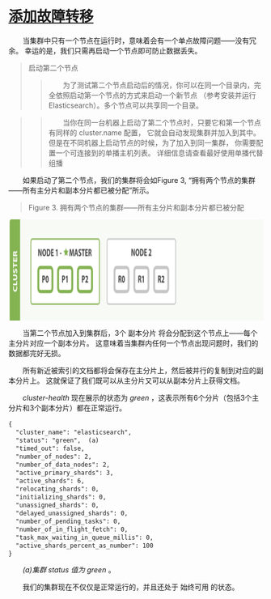 # [添加故障转移](04_add_failover.md)
&emsp;&emsp;当集群中只有一个节点在运行时，意味着会有一个单点故障问题——没有冗余。
幸运的是，我们只需再启动一个节点即可防止数据丢失。    
>启动第二个节点
>>&emsp;&emsp;为了测试第二个节点启动后的情况，你可以在同一个目录内，完全依照启动第一个节点的方式来启动一个新节点
（参考安装并运行 Elasticsearch）。多个节点可以共享同一个目录。

>>&emsp;&emsp;当你在同一台机器上启动了第二个节点时，只要它和第一个节点有同样的 cluster.name 配置，
它就会自动发现集群并加入到其中。 但是在不同机器上启动节点的时候，为了加入到同一集群，
你需要配置一个可连接到的单播主机列表。 详细信息请查看最好使用单播代替组播

&emsp;&emsp;如果启动了第二个节点，我们的集群将会如Figure 3, “拥有两个节点的集群——所有主分片和副本分片都已被分配”所示。  

> Figure 3. 拥有两个节点的集群——所有主分片和副本分片都已被分配

<img src="./images/03_two_node_cluster.png" width = "800" height = "200" 
alt="拥有两个节点的集群——所有主分片和副本分片都已被分配" align=center />

&emsp;&emsp;当第二个节点加入到集群后，3个 副本分片 将会分配到这个节点上——每个主分片对应一个副本分片。 
这意味着当集群内任何一个节点出现问题时，我们的数据都完好无损。

&emsp;&emsp;所有新近被索引的文档都将会保存在主分片上，然后被并行的复制到对应的副本分片上。
这就保证了我们既可以从主分片又可以从副本分片上获得文档。

&emsp;&emsp;*cluster-health* 现在展示的状态为 *green* ，这表示所有6个分片（包括3个主分片和3个副本分片）都在正常运行。

```$xslt
{
  "cluster_name": "elasticsearch",
  "status": "green",  (a)
  "timed_out": false,
  "number_of_nodes": 2,
  "number_of_data_nodes": 2,
  "active_primary_shards": 3,
  "active_shards": 6,
  "relocating_shards": 0,
  "initializing_shards": 0,
  "unassigned_shards": 0,
  "delayed_unassigned_shards": 0,
  "number_of_pending_tasks": 0,
  "number_of_in_flight_fetch": 0,
  "task_max_waiting_in_queue_millis": 0,
  "active_shards_percent_as_number": 100
}
```
&emsp;&emsp;*(a)集群 status 值为 green* 。

&emsp;&emsp;我们的集群现在不仅仅是正常运行的，并且还处于 始终可用 的状态。